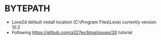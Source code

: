 # BYTEPATH

- Love2d default install location (C:\Program Files\Love\) currently version 10.2
- Following https://github.com/a327ex/blog/issues/30 tutorial
